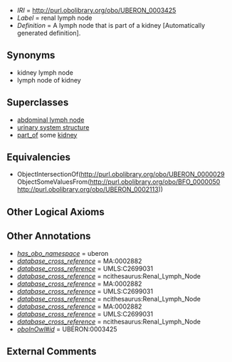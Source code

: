  * *IRI* = http://purl.obolibrary.org/obo/UBERON_0003425
 * *Label* = renal lymph node
 * *Definition* = A lymph node that is part of a kidney [Automatically generated definition].

## Synonyms

 * kidney lymph node
 * lymph node of kidney

## Superclasses

 * [abdominal lymph node](../../UBERON/07/UBERON_0002507.md)
 * [urinary system structure](../../UBERON/54/UBERON_0006554.md)
 * [part_of](../../BFO/50/BFO_0000050.md) some [kidney](../../UBERON/13/UBERON_0002113.md)

## Equivalencies

 * ObjectIntersectionOf(<http://purl.obolibrary.org/obo/UBERON_0000029> ObjectSomeValuesFrom(<http://purl.obolibrary.org/obo/BFO_0000050> <http://purl.obolibrary.org/obo/UBERON_0002113>))

## Other Logical Axioms


## Other Annotations

 * *[has_obo_namespace](../../ce/oboInOwl#hasOBONamespace.md)* = uberon
 * *[database_cross_reference](../../ef/oboInOwl#hasDbXref.md)* = MA:0002882
 * *[database_cross_reference](../../ef/oboInOwl#hasDbXref.md)* = UMLS:C2699031
 * *[database_cross_reference](../../ef/oboInOwl#hasDbXref.md)* = ncithesaurus:Renal_Lymph_Node
 * *[database_cross_reference](../../ef/oboInOwl#hasDbXref.md)* = MA:0002882
 * *[database_cross_reference](../../ef/oboInOwl#hasDbXref.md)* = UMLS:C2699031
 * *[database_cross_reference](../../ef/oboInOwl#hasDbXref.md)* = ncithesaurus:Renal_Lymph_Node
 * *[database_cross_reference](../../ef/oboInOwl#hasDbXref.md)* = MA:0002882
 * *[database_cross_reference](../../ef/oboInOwl#hasDbXref.md)* = UMLS:C2699031
 * *[database_cross_reference](../../ef/oboInOwl#hasDbXref.md)* = ncithesaurus:Renal_Lymph_Node
 * *[oboInOwl#id](../../id/oboInOwl#id.md)* = UBERON:0003425

## External Comments

